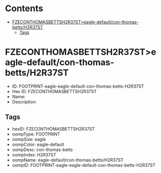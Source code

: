 



Contents
========

* [FZECONTHOMASBETTSH2R37ST>eagle-default/con-thomas-betts/H2R37ST](#fzeconthomasbettsh2r37steagle-defaultcon-thomas-bettsh2r37st)
	* [Tags](#tags)

# FZECONTHOMASBETTSH2R37ST>eagle-default/con-thomas-betts/H2R37ST

- ID: FOOTPRINT-eagle-eagle-default-con-thomas-betts-H2R37ST
- Hex ID: FZECONTHOMASBETTSH2R37ST
- Name: 
- Description: 

## Tags

- hexID: FZECONTHOMASBETTSH2R37ST
- oompType: FOOTPRINT
- oompSize: eagle
- oompColor: eagle-default
- oompDesc: con-thomas-betts
- oompIndex: H2R37ST
- oompName: eagle-default/con-thomas-betts/H2R37ST
- oompID: FOOTPRINT-eagle-eagle-default-con-thomas-betts-H2R37ST
